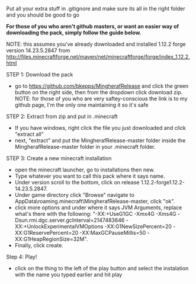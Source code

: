 Put all your extra stuff in .gitignore and make sure its all in the right folder and you should be good to go

**For those of you who aren't github masters, or want an easier way of downloading the pack, simply follow the guide below.**

NOTE: this assumes you've already downloaded and installed 1.12.2 forge version 14.23.5.2847 from http://files.minecraftforge.net/maven/net/minecraftforge/forge/index_1.12.2.html

STEP 1: Download the pack
  
- go to https://github.com/bkepps/MingherafRelease and click the green button on the right side, then from the dropdown click download zip.   
NOTE: for those of you who are very saftey-conscious the link is to my github page, I'm the only one maintaining it so it's safe
	
	
STEP 2: Extract from zip and put in .minecraft
	
- If you have windows, right click the file you just downloaded and click "extract all" 
- next, "extract" and put the MingherafRelease-master folder inside the MingherafRelease-master folder in your .minecraft folder.
	
	
STEP 3: Create a new minecraft installation
	
- open the minecraft launcher, go to installations then new. 
- Type whatever you want to call this pack where it says name. 
- Under version scroll to the bottom, click on release 1.12.2-forge1.12.2-14.23.5.2847. 
- Under game directory click "Browse" navigate to AppData\roaming\.minecraft\MingherafRelease-master, click "ok".
- click more options and under where it says JVM Arguments, replace what's there with the following: 
	"-XX:+UseG1GC -Xmx4G -Xms4G -Dsun.rmi.dgc.server.gcInterval=2147483646 -XX:+UnlockExperimentalVMOptions -XX:G1NewSizePercent=20 -XX:G1ReservePercent=20 -XX:MaxGCPauseMillis=50 -XX:G1HeapRegionSize=32M".
- Finally, click create.


Step 4: Play!

- click on the thing to the left of the play button and select the instalation with the name you typed earlier and hit play
